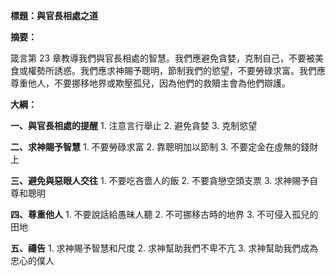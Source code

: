 **標題：與官長相處之道**

**摘要：**

箴言第 23 章教導我們與官長相處的智慧。我們應避免貪婪，克制自己，不要被美食或權勢所誘惑。我們應求神賜予聰明，節制我們的慾望，不要勞碌求富。我們應尊重他人，不要挪移地界或欺壓孤兒，因為他們的救贖主會為他們辯護。

**大綱：**

**一、與官長相處的提醒**
    1. 注意言行舉止
    2. 避免貪婪
    3. 克制慾望

**二、求神賜予智慧**
    1. 不要勞碌求富
    2. 靠聰明加以節制
    3. 不要定金在虛無的錢財上

**三、避免與惡眼人交往**
    1. 不要吃吝嗇人的飯
    2. 不要貪戀空頭支票
    3. 求神賜予自尊和聰明

**四、尊重他人**
    1. 不要說話給愚昧人聽
    2. 不可挪移古時的地界
    3. 不可侵入孤兒的田地

**五、禱告**
    1. 求神賜予智慧和尺度
    2. 求神幫助我們不卑不亢
    3. 求神幫助我們成為忠心的僕人